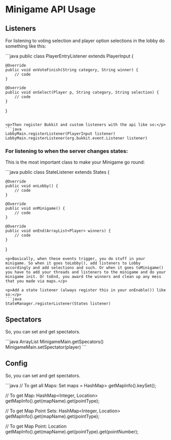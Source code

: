 <h1>Minigame API Usage</h1>

<h2>Listeners</h2>

<p>For listening to voting selection and player option selections in the lobby do something like this:</p>
```java
public class PlayerEntryListener extends PlayerInput {

    @Override
	public void onVoteFinish(String category, String winner) {
	    // code
	}
	
	@Override
	public void onSelect(Player p, String category, String selection) {
	    // code
	}
	
}
```

<p>Then register Bukkit and custom listeners with the api like so:</p>
```java
LobbyMain.registerListener(PlayerInput listener)
LobbyMain.registerListener(org.bukkit.event.Listener listener)
```

<h3>For listening to when the server changes states:</h3>
<p>This is the most important class to make your Minigame go round:</p>
```java
public class StateListener extends States {

    @Override
	public void onLobby() {
	    // code
	}
	
	@Override
	public void onMinigame() {
	    // code
	}
	
	@Override
	public void onEnd(ArrayList<Player> winners) {
	    // code
	}
	
}
```
<p>Basically, when these events trigger, you do stuff in your minigame. So when it goes toLobby(), add listeners to Lobby accordingly and add selections and such. Or when it goes toMinigame() you have to add your threads and listeners to the minigame and do your minigame init. Or toEnd, you award the winners and clean up any mess that you made via maps.</p>

<p>Add a state listener (always register this in your onEnable()) like so:</p>
```java
StateManager.registerListener(States listener)
```

<h2>Spectators</h2>
<p>So, you can set and get spectators.</p>
```java
ArrayList<Player> MinigameMain.getSpecators()
MinigameMain.setSpectator(player)
```

<h2>Config</h2>
<p>So, you can set and get spectators.</p>
```java
// To get all Maps:
Set<String> maps = HashMap<String, HashMap<Integer, Location>> getMapInfo().keySet();

// To get Map:
HashMap<Integer, Location> getMapInfo().get(mapName).get(pointType);

// To get Map Point Sets: 
HashMap<Integer, Location> getMapInfo().get(mapName).get(pointType);

// To get Map Point: 
Location getMapInfo().get(mapName).get(pointType).get(pointNumber);
```
